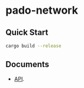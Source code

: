 # pado-network


## Quick Start

```sh
cargo build --release
```


## Documents

- [API](./doc/API.md).
